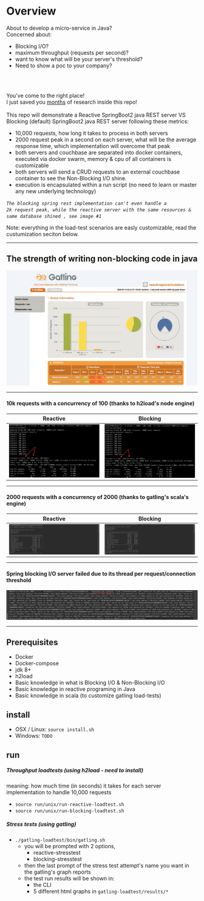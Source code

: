 # Overview
About to develop a micro-service in Java? <br>
Concerned about: 
* Blocking I/O?
* maximum throughput (requests per second)?
* want to know what will be your server's threshold?
* Need to show a poc to your company?
<br>
<br>


You've come to the right place!
<br>
I just saved you <u>months</u> of research inside this repo!
<br>
<br>
This repo will demonstrate a Reactive SpringBoot2 java REST server VS Blocking (default) SpringBoot2 java REST server following these metrics:
* 10,000 requests, how long it takes to process in both servers
* 2000 request peak in a second on each server, what will be the average response time, which implementation will overcome that peak
* both servers and couchbase are separated into docker containers, executed via docker swarm, memory & cpu of all containers is customizable 
* both servers will send a CRUD requests to an external couchbase container to see the Non-Blocking I/O shine.
* execution is encapsulated within a run script (no need to learn or master any new underlying technology)


 
<code><i>The blocking spring rest implementation can't even handle a 2k request peak, while the reactive server with the same resources & same database shined , see image #1  </i> </code>



Note: everything in the load-test scenarios are easly customizable, read the custumization seciton below.

-----
## The strength of writing non-blocking code in java
 ![Alt text](results/reactive-2000-request-stress-peak-report.png?raw=true "Title") 

------
#### 10k requests with a concurrency of 100 (thanks to h2load's node engine)
| Reactive   | Blocking  |
|------------|-------------|
| ![Alt text](results/h2load-reactive-10k-requests-with-100threads.png?raw=true "Title") | ![Alt text](results/h2load-blocking-10k-requests-with-100threads.png?raw=true "Title")

------
#### 2000 requests with a concurrency of 2000 (thanks to gatling's scala's engine)

| Reactive   | Blocking  |
|------------|-------------|
| ![Alt text](results/reactive-2000-stress-cli.png?raw=true "Title")  | ![Alt text](results/blocking-2000-stress-cli.png?raw=true "Title")  |  
 
------

#### Spring blocking I/O server failed due to its thread per request/connection threshold 
 ![Alt text](results/spring-blocking-error.png?raw=true "Title") 

------


## Prerequisites
* Docker
* Docker-compose
* jdk 8+
* h2load
* Basic knowledge in what is Blocking I/O & Non-Blocking I/O
* Basic knowledge in reactive programing in Java
* Basic knowledge in scala (to customize gatling load-tests)




## install
* OSX / Linux:   ```source install.sh```
* Windows: ```TODO```

## run

##### Throughput loadtests (using h2load - need to install) 
meaning: how much time (in seconds) it takes for each server implementation to handle 10,000 requests
* ```source run/unix/run-reactive-loadtest.sh```
* ```source run/unix/run-blocking-loadtest.sh```


##### Stress tests (using gatling)

* ```./gatling-loadtest/bin/gatling.sh```
    * you will be prompted with 2 options,
        * reactive-stresstest
        * blocking-stresstest
    * then the last prompt of the stress test attempt's name you want in the gatling's graph reports
    * the test run results will be shown in:
        * the CLI
        * 5 different html graphs in ```gatling-loadtest/results/*```


